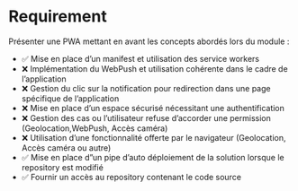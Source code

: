 # Requirement

Présenter une PWA mettant en avant les concepts abordés lors du module :
- ✅ Mise en place d’un manifest et utilisation des service workers
- ❌ Implémentation du WebPush et utilisation cohérente dans le cadre de l’application
- ❌ Gestion du clic sur la notification pour redirection dans une page spécifique de l’application
- ❌ Mise en place d’un espace sécurisé nécessitant une authentification
- ❌ Gestion des cas ou l’utilisateur refuse d’accorder une permission (Geolocation,WebPush, Accès caméra)
- ❌ Utilisation d’une fonctionnalité offerte par le navigateur (Geolocation, Accès caméra ou autre)
- ✅ Mise en place d”un pipe d’auto déploiement de la solution lorsque le repository est modifié 
- ✅ Fournir un accès au repository contenant le code source